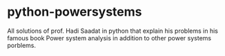 # python-powersystems
All solutions of  prof. Hadi Saadat in python that explain his problems in his famous book Power system analysis in addition to other power systems porblems.
